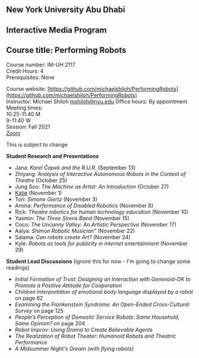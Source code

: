 ## New York University Abu Dhabi  
## Interactive Media Program
## Course title: Performing Robots
Course number: IM-UH 2117  
Credit Hours: 4     
Prerequisites: None     

Course website:
[https://github.com/michaelshiloh/PerformingRobots](https://github.com/michaelshiloh/PerformingRobots)  
Instructor: Michael Shiloh mshiloh@nyu.edu
Office hours: By appointment    
Meeting times:    
10:25-11:40 M     
9-11:40 W     
Session: Fall 2021    
[Zoom](https://nyu.zoom.us/j/92630541872)

This is subject to change

**Student Research and Presentations**

- Jana: *Karel Čapek and the R.U.R.* (September 13)
- Zhiyang: *Analysis of Interactive Autonomous Robots in the Context of Theatre* (October 25)
- Jung Soo: *The Machine as Artist: An Introduction* (October 27)
- [Katie](https://www.nytimes.com/2012/07/08/theater/robot-and-human-actors-take-bows-together.html) (November 1)
- Tori: *Simone Giertz* (November 3)
- Amina: *Performance of Disabled Robotics* (November 8)
- Rick: *Theatre robotics for human technology education* (November 10)
- Yasmin: *The Three Sirens Band* (November 15)
- Coco: *The Uncanny Valley: An Artistic Perspective* (November 17)
- Aalya: *Shimon Robotic Musician"* (November 22)
- Salama: *Can robots create Art?* (November 24)
- Kyle: *Robots as tools for publicity in internet entertainment* (November 29)

**Student Lead Discussions** (ignore this for now - I'm going to change some
readings)

- *Initial Formation of Trust: Designing an Interaction with Geminoid-DK to Promote a Positive Attitude for Cooperation*
- *Children Interpretation of emotional body language displayed by a robot* on page 62 
- *Examining the Frankenstein Syndrome: An Open-Ended Cross-Cultural Survey* on page 125
- *People’s Perception of Domestic Service Robots: 
Same Household, Same Opinion?* on page 204
- *Robot Improv: Using Drama to Create Believable Agents*
- *The Realization of Robot Theater: Humanoid Robots and Theatric Performance*
- *A Midsummer Night's Dream (with flying robots)*
